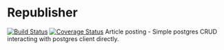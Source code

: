 # Republisher
[![Build Status](https://travis-ci.org/andela-fabolaji/republisher.svg?branch=master)](https://travis-ci.org/andela-fabolaji/republisher)
[![Coverage Status](https://coveralls.io/repos/github/andela-fabolaji/republisher/badge.svg?branch=master)](https://coveralls.io/github/andela-fabolaji/republisher?branch=master)
Article posting - Simple postgres CRUD interacting with postgres client directly.